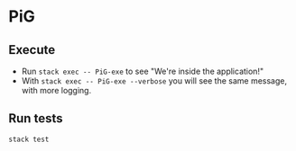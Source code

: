 # PiG

## Execute  

* Run `stack exec -- PiG-exe` to see "We're inside the application!"
* With `stack exec -- PiG-exe --verbose` you will see the same message, with more logging.

## Run tests

`stack test`
